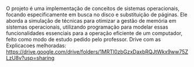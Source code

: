 O projeto é uma implementação de conceitos de sistemas operacionais, focando especificamente em busca no disco e substituição de páginas. Ele aborda a simulação de técnicas para otimizar a gestão de memória em sistemas operacionais, utilizando programação para modelar essas funcionalidades essenciais para a operação eficiente de um computador, feito como modo de estudo pedido pelo professor. Drive com as Explicacoes melhoradas: https://drive.google.com/drive/folders/1MRTl0zbGzxDaxbRQJtWkx9ww75ZLzU8v?usp=sharing
